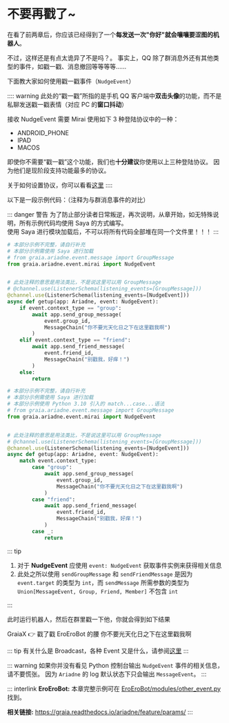 # 不要再戳了~

在看了前两章后，你应该已经得到了一个**每发送一次"你好"就会嚷嚷要涩图的机器人**。

不过，这样还是有点太诡异了<Curtain>不是吗？</Curtain>。
事实上，QQ 除了群消息外还有其他类型的事件，如戳一戳、消息撤回等等等等……

下面教大家如何使用戳一戳事件（`NudgeEvent`）

:::: warning
此处的“戳一戳”所指的是手机 QQ 客户端中**双击头像**的功能，而不是私聊发送戳一戳表情（对应 PC 的**窗口抖动**）

接收 NudgeEvent 需要 Mirai 使用如下 3 种登陆协议中的一种：

- ANDROID_PHONE
- IPAD
- MACOS

即使你不需要“戳一戳”这个功能，我们也**十分建议**你使用以上三种登陆协议。
因为他们是现阶段支持功能最多的协议。

关于如何设置协议，你可以看看[这里](../before/install_mirai.md#关于账号协议问题)
::::

以下是一段示例代码：（注释为与群消息事件的对比）

::: danger 警告
为了防止部分读者日常叛逆，再次说明，从章开始，如无特殊说明，所有示例代码均使用 Saya 的方式编写。  
使用 Saya 进行模块加载后，不可以将所有代码全部堆在同一个文件里！！！
:::

<CodeGroup>
<CodeGroupItem title="Python <= 3.9">

``` python
# 本部分示例不完整，请自行补充
# 本部分示例需使用 Saya 进行加载
# from graia.ariadne.event.message import GroupMessage
from graia.ariadne.event.mirai import NudgeEvent


# 此处注释的意思是用法类比，不是说这里可以用 GroupMessage
# @channel.use(ListenerSchema(listening_events=[GroupMessage]))
@channel.use(ListenerSchema(listening_events=[NudgeEvent]))
async def getup(app: Ariadne, event: NudgeEvent):
    if event.context_type == "group":
        await app.send_group_message(
            event.group_id,
            MessageChain("你不要光天化日之下在这里戳我啊")
        )
    elif event.context_type == "friend":
        await app.send_friend_message(
            event.friend_id,
            MessageChain("别戳我，好痒！")
        )
    else:
        return
```

</CodeGroupItem>
<CodeGroupItem title="Python >= 3.10">

``` python
# 本部分示例不完整，请自行补充
# 本部分示例需使用 Saya 进行加载
# 本部分示例使用 Python 3.10 引入的 match...case...语法
# from graia.ariadne.event.message import GroupMessage
from graia.ariadne.event.mirai import NudgeEvent


# 此处注释的意思是用法类比，不是说这里可以用 GroupMessage
# @channel.use(ListenerSchema(listening_events=[GroupMessage]))
@channel.use(ListenerSchema(listening_events=[NudgeEvent]))
async def getup(app: Ariadne, event: NudgeEvent):
    match event.context_type:
        case "group":
            await app.send_group_message(
                event.group_id,
                MessageChain("你不要光天化日之下在这里戳我啊")
            )
        case "friend":
            await app.send_friend_message(
                event.friend_id,
                MessageChain("别戳我，好痒！")
            )
        case _:
            return
```

</CodeGroupItem>
</CodeGroup>

::: tip

1. 对于 **NudgeEvent** 应使用 `event: NudgeEvent` 获取事件实例来获得相关信息
2. 此处之所以使用 `sendGroupMessage` 和 `sendFriendMessage` 是因为 `event.target` 的类型为 `int`，而 `sendMessage` 所需参数的类型为 `Union[MessageEvent, Group, Friend, Member]` 不包含 `int`

:::

此时运行机器人，然后在群里戳一下他，你就会得到如下结果

<ChatWindow title="Graia Framework Community">
  <ChatToast>GraiaX 👉 戳了戳 EroEroBot 的腰</ChatToast>
  <ChatMsg name="EroEroBot" avatar="/avatar/ero.webp">你不要光天化日之下在这里戳我啊</ChatMsg>
</ChatWindow>

::: tip
有关什么是 Broadcast，各种 Event 又是什么，请参阅[这里](../before/Q&A.html#_3-%E4%BB%80%E4%B9%88%E6%98%AF-broadcastcontrol)
:::

::: warning
如果你并没有看见 Python 控制台输出 `NudgeEvent` 事件的相关信息，请不要慌张。
因为 `Ariadne` 的 log 默认状态下只会输出 `MessageEvent`。
:::

::: interlink
**EroEroBot:** 本章完整示例可在 [EroEroBot/modules/other_event.py](https://github.com/GraiaCommunity/EroEroBot/blob/master/modules/other_event.py) 找到。

**相关链接:** <https://graia.readthedocs.io/ariadne/feature/params/>
:::
